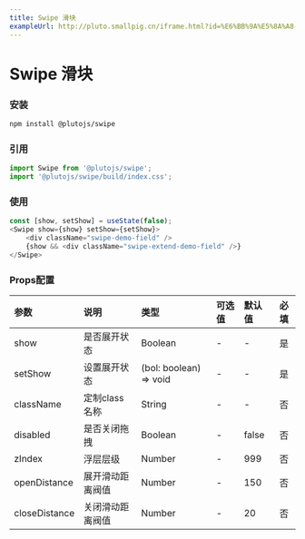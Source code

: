 ```yaml
---
title: Swipe 滑块
exampleUrl: http://pluto.smallpig.cn/iframe.html?id=%E6%BB%9A%E5%8A%A8-swipe-%E6%BB%91%E5%9D%97--story-1
---
```


# Swipe 滑块

### 安装
``` bash
npm install @plutojs/swipe
```

### 引用
``` js
import Swipe from '@plutojs/swipe';
import '@plutojs/swipe/build/index.css';
```

### 使用
``` js
const [show, setShow] = useState(false);
<Swipe show={show} setShow={setShow}>
	<div className="swipe-demo-field" />
	{show && <div className="swipe-extend-demo-field" />}
</Swipe>
```

### Props配置
| 参数 | 说明 | 类型 | 可选值 | 默认值 | 必填 |
| :-- | :-- | :-- | :-- | :-- | :--: |
| show | 是否展开状态 | Boolean | - | - | 是 |
| setShow | 设置展开状态 | (bol: boolean) => void | - | - | 是 |
| className | 定制class名称 | String | - | - | 否 |
| disabled | 是否关闭拖拽 | Boolean | - | false | 否 |
| zIndex | 浮层层级 | Number | - | 999 | 否 |
| openDistance | 展开滑动距离阀值 | Number | - | 150 | 否 |
| closeDistance | 关闭滑动距离阀值 | Number | - | 20 | 否 |